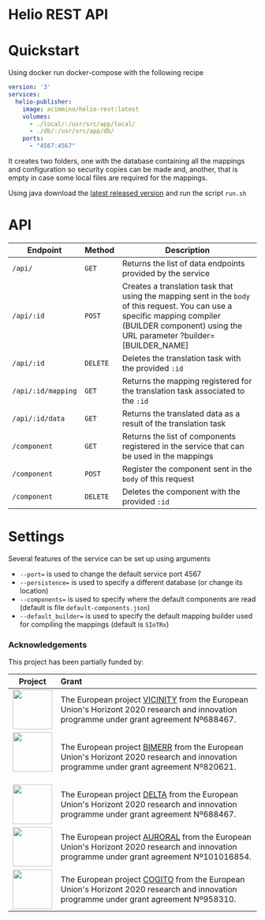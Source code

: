 # Helio REST API

# Quickstart

Using docker run docker-compose with the following recipe
````yml
version: '3'
services:
  helio-publisher:
    image: acimmino/helio-rest:latest
    volumes: 
      - ./local/:/usr/src/app/local/
      - ./db/:/usr/src/app/db/
    ports:
      - "4567:4567"
````
It creates two folders, one with the database containing all the mappings and configuration so security copies can be made and, another, that is empty in case some local files are required for the mappings.

Using java download the [latest released version](https://github.com/helio-ecosystem/helio-rest/releases) and run the script `run.sh`


# API
| Endpoint | Method | Description |
|--|--|--|
| `/api/`  |  `GET` | Returns the list of data endpoints provided by the service|
| `/api/:id`  |  `POST` | Creates a translation task that using the mapping sent in the `body` of this request. You can use a specific mapping compiler (BUILDER component) using the URL parameter ?builder=[BUILDER_NAME] |
| `/api/:id`  |  `DELETE` | Deletes the translation task with the provided `:id`  |
| `/api/:id/mapping`  |  `GET` | Returns the mapping registered for the translation task associated to the `:id`  |
| `/api/:id/data`  |  `GET` | Returns the translated data as a result of the translation task  |
| `/component`  |  `GET` | Returns the list of components registered in the service that can be used in the mappings  |
| `/component`  |  `POST` | Register the component sent in the `body` of this request   |
| `/component`  |  `DELETE` | Deletes the component with the provided `:id`  |

# Settings

Several features of the service can be set up using arguments
* `--port=` is used to change the default service port 4567
* `--persistence=` is used to specify a different database (or change its location)
* `--components=` is used to specify where the default components are read (default is file `default-components.json`)
* `--default_builder=` is used to specify the default mapping builder used for compiling the mappings (default is `SIoTRx`)

### Acknowledgements
This project has been partially funded by:

 | Project       | Grant |
 |   :---:      |      :---      |
 | <img src="https://github.com/helio-ecosystem/helio-ecosystem/assets/4105186/96d6a9bc-b92d-43fe-a921-c2c4cd811a30" height="80"/>  | The European project [VICINITY](https://vicinity2020.eu/index.html) from the European Union's Horizont 2020 research and innovation programme under grant agreement Nº688467. |
 | <img src="https://github.com/helio-ecosystem/helio-ecosystem/assets/4105186/fa127b1d-3b26-46c6-bae7-b193d6753071" height="80"/>  | The European project [BIMERR](https://bimerr.eu/) from the European Union's Horizont 2020 research and innovation programme under grant agreement Nº820621. |
 | <img src="https://github.com/helio-ecosystem/helio-ecosystem/assets/4105186/4475dd8d-fc4d-416c-84e7-ed16b34c86e7" height="80"/>  | The European project [DELTA](https://www.delta-h2020.eu/) from the European Union's Horizont 2020 research and innovation programme under grant agreement Nº688467. |
 | <img src="https://github.com/helio-ecosystem/helio-ecosystem/assets/4105186/c9081c01-69ed-4ba3-aa1a-fddbaaee19c1" height="80"/>   | The European project [AURORAL](https://www.auroral.eu/) from the European Union's Horizont 2020 research and innovation programme under grant agreement Nº101016854. |
 | <img src="https://github.com/helio-ecosystem/helio-ecosystem/assets/4105186/f1cde449-266f-45f4-a5da-e9c6006f5f3f" height="80"/>  | The European project [COGITO](https://cogito-project.eu/) from the European Union's Horizont 2020 research and innovation programme under grant agreement Nº958310. |
